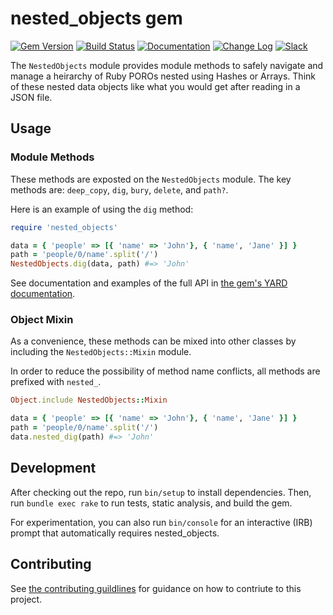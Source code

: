 # nested_objects gem

[![Gem Version](https://badge.fury.io/rb/nested_objects.svg)](https://badge.fury.io/rb/nested_objects)
[![Build Status](https://github.com/main-branch/nested_objects/actions/workflows/continuous_integration.yml/badge.svg)](https://github.com/main-branch/nested_objects/actions/workflows/continuous_integration.yml)
[![Documentation](https://img.shields.io/badge/Documentation-Latest-green)](https://gemdocs.org/gems/nested_objects)
[![Change Log](https://img.shields.io/badge/CHANGELOG-Latest-green)](https://rubydoc.info/gems/nested_objects/file/CHANGELOG.md)
[![Slack](https://img.shields.io/badge/slack-main--branch/track__open__instances-yellow.svg?logo=slack)](https://main-branch.slack.com/archives/C01CHR7TMM2)

The `NestedObjects` module provides module methods to safely navigate and
manage a heirarchy of Ruby POROs nested using Hashes or Arrays. Think of these
nested data objects like what you would get after reading in a JSON file.

## Usage

### Module Methods

These methods are exposted on the `NestedObjects` module. The key methods are:
`deep_copy`, `dig`, `bury`, `delete`, and `path?`.

Here is an example of using the `dig` method:

```Ruby
require 'nested_objects'

data = { 'people' => [{ 'name' => 'John'}, { 'name', 'Jane' }] }
path = 'people/0/name'.split('/')
NestedObjects.dig(data, path) #=> 'John'
```

See documentation and examples of the full API in
[the gem's YARD documentation](https://gemdocs.org/gems/nested_objects/).

### Object Mixin

As a convenience, these methods can be mixed into other classes by including the `NestedObjects::Mixin` module.

In order to reduce the possibility of method name conflicts, all methods are prefixed with `nested_`.

```Ruby
Object.include NestedObjects::Mixin

data = { 'people' => [{ 'name' => 'John'}, { 'name', 'Jane' }] }
path = 'people/0/name'.split('/')
data.nested_dig(path) #=> 'John'
```

## Development

After checking out the repo, run `bin/setup` to install dependencies. Then, run
`bundle exec rake` to run tests, static analysis, and build the gem.

For experimentation, you can also run `bin/console` for an interactive (IRB) prompt
that automatically requires nested_objects.

## Contributing

See [the contributing guildlines](CONTRIBUTING.md) for guidance on how to contriute
to this project.
